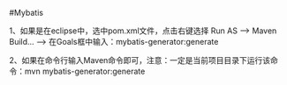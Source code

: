 #Mybatis

1、如果是在eclipse中，选中pom.xml文件，点击右键选择 Run AS ——> Maven Build… ——> 在Goals框中输入：mybatis-generator:generate

2、如果在命令行输入Maven命令即可，注意：一定是当前项目目录下运行该命令：mvn mybatis-generator:generate